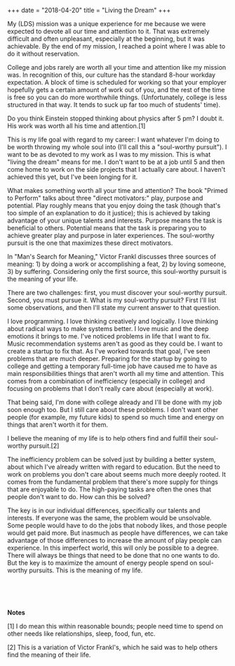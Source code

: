 +++
date = "2018-04-20"
title = "Living the Dream"
+++

My (LDS) mission was a unique experience for me because we were
expected to devote all our time and attention to it. That was
extremely difficult and often unpleasant, especially at the beginning,
but it was achievable. By the end of my mission, I reached a point
where I was able to do it without reservation.

College and jobs rarely are worth all your time and attention like my
mission was. In recognition of this, our culture has the standard
8-hour workday expectation. A block of time is scheduled for working
so that your employer hopefully gets a certain amount of work out of
you, and the rest of the time is free so you can do more worthwhile
things. (Unfortunately, college is less structured in that way. It
tends to suck up far too much of students' time).

Do you think Einstein stopped thinking about physics after 5 pm? I
doubt it. His work was worth all his time and attention.[1]

This is my life goal with regard to my career: I want whatever I'm
doing to be worth throwing my whole soul into (I'll call this a
"soul-worthy pursuit"). I want to be as devoted to my work as I was to
my mission. This is what "living the dream" means for me. I don't want
to be at a job until 5 and then come home to work on the side projects
that I actually care about. I haven't achieved this yet, but I've been
longing for it.

What makes something worth all your time and attention? The book
"Primed to Perform" talks about three "direct motivators:" play,
purpose and potential. Play roughly means that you enjoy doing the
task (though that's too simple of an explanation to do it justice);
this is achieved by taking advantage of your unique talents and
interests. Purpose means the task is beneficial to others. Potential
means that the task is preparing you to achieve greater play and
purpose in later experiences. The soul-worthy pursuit is the one that
maximizes these direct motivators.

In "Man's Search for Meaning," Victor Frankl discusses three sources
of meaning: 1) by doing a work or accomplishing a feat, 2) by loving
someone, 3) by suffering. Considering only the first source, this
soul-worthy pursuit is the meaning of your life.

There are two challenges: first, you must discover your soul-worthy
pursuit. Second, you must pursue it. What is my soul-worthy pursuit?
First I'll list some observations, and then I'll state my current
answer to that question.

I love programming. I love thinking creatively and logically. I love
thinking about radical ways to make systems better. I love music and
the deep emotions it brings to me. I've noticed problems in life that
I want to fix. Music recommendation systems aren't as good as they
could be. I want to create a startup to fix that. As I've worked
towards that goal, I've seen problems that are much deeper. Preparing
for the startup by going to college and getting a temporary full-time
job have caused me to have as main responsibilities things that aren't
worth all my time and attention. This comes from a combination of
inefficiency (especially in college) and focusing on problems that I
don't really care about (especially at work).

That being said, I'm done with college already and I'll be done with
my job soon enough too. But I still care about these problems. I don't
want other people (for example, my future kids) to spend so
much time and energy on things that aren't worth it for them.

I believe the meaning of my life is to help others find and fulfill
their soul-worthy pursuit.[2]

The inefficiency problem can be solved just by building a better
system, about which I've already written with regard to education. But
the need to work on problems you don't care about seems much more
deeply rooted. It comes from the fundamental problem that there's more
supply for things that are enjoyable to do. The high-paying tasks are
often the ones that people don't want to do. How can this be solved?

The key is in our individual differences, specifically our talents and
interests. If everyone was the same, the problem would be unsolvable.
Some people would have to do the jobs that nobody likes, and those
people would get paid more. But inasmuch as people have differences,
we can take advantage of those differences to increase the amount of
play people can experience. In this imperfect world, this will only be
possible to a degree. There will always be things that need to be done
that no one wants to do. But the key is to maximize the amount of
energy people spend on soul-worthy pursuits. This is the meaning of my
life.

<br> <br> <br>

**Notes**

[1] I do mean this within reasonable bounds; people need time to
spend on other needs like relationships, sleep, food, fun, etc.

[2] This is a variation of Victor Frankl's, which he said was
to help others find the meaning of their life.

